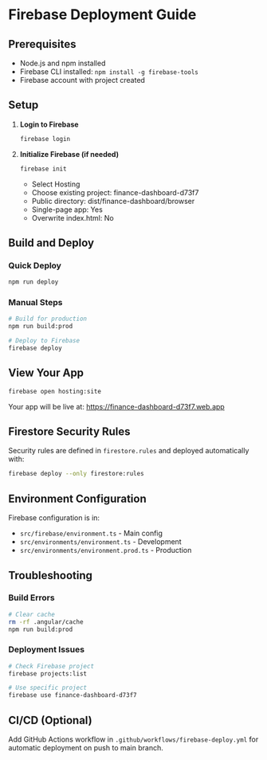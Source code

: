 # Firebase Deployment Guide

## Prerequisites
- Node.js and npm installed
- Firebase CLI installed: `npm install -g firebase-tools`
- Firebase account with project created

## Setup

1. **Login to Firebase**
   ```bash
   firebase login
   ```

2. **Initialize Firebase (if needed)**
   ```bash
   firebase init
   ```
   - Select Hosting
   - Choose existing project: finance-dashboard-d73f7
   - Public directory: dist/finance-dashboard/browser
   - Single-page app: Yes
   - Overwrite index.html: No

## Build and Deploy

### Quick Deploy
```bash
npm run deploy
```

### Manual Steps
```bash
# Build for production
npm run build:prod

# Deploy to Firebase
firebase deploy
```

## View Your App
```bash
firebase open hosting:site
```

Your app will be live at: https://finance-dashboard-d73f7.web.app

## Firestore Security Rules

Security rules are defined in `firestore.rules` and deployed automatically with:
```bash
firebase deploy --only firestore:rules
```

## Environment Configuration

Firebase configuration is in:
- `src/firebase/environment.ts` - Main config
- `src/environments/environment.ts` - Development
- `src/environments/environment.prod.ts` - Production

## Troubleshooting

### Build Errors
```bash
# Clear cache
rm -rf .angular/cache
npm run build:prod
```

### Deployment Issues
```bash
# Check Firebase project
firebase projects:list

# Use specific project
firebase use finance-dashboard-d73f7
```

## CI/CD (Optional)

Add GitHub Actions workflow in `.github/workflows/firebase-deploy.yml` for automatic deployment on push to main branch.
